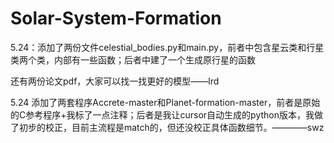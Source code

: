 # Solar-System-Formation


5.24：添加了两份文件celestial_bodies.py和main.py，前者中包含星云类和行星类两个类，内部有一些函数；后者中建了一个生成原行星的函数

还有两份论文pdf，大家可以找一找更好的模型——lrd

5.24 添加了两套程序Accrete-master和Planet-formation-master，前者是原始的C参考程序+我标了一点注释；后者是我让cursor自动生成的python版本，我做了初步的校正，目前主流程是match的，但还没校正具体函数细节。————swz
